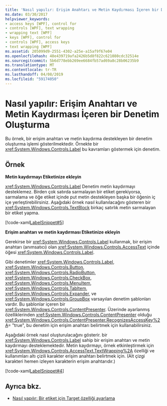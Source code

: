 ```yaml
---
title: 'Nasıl yapılır: Erişim Anahtarı ve Metin Kaydırması İçeren bir Denetim Oluşturma'
ms.date: 03/30/2017
helpviewer_keywords:
- access keys [WPF], control for
- controls [WPF], text wrapping
- wrapping text [WPF]
- keys [WPF], control for
- controls [WPF], access keys
- text wrapping [WPF]
ms.assetid: 205099d9-2551-4302-a25e-a15af9f67e04
ms.openlocfilehash: 48e439719afa2426b5d8f822c621080cdc32514e
ms.sourcegitcommit: 5b6d778ebb269ee6684fb57ad69a8c28b06235b9
ms.translationtype: MT
ms.contentlocale: tr-TR
ms.lasthandoff: 04/08/2019
ms.locfileid: "59174050"
---
```

# <a name="how-to-create-a-control-that-has-an-access-key-and-text-wrapping"></a>Nasıl yapılır: Erişim Anahtarı ve Metin Kaydırması İçeren bir Denetim Oluşturma
Bu örnek, bir erişim anahtarı ve metin kaydırma destekleyen bir denetim oluşturma işlemi gösterilmektedir. Örnekte bir <xref:System.Windows.Controls.Label> bu kavramları göstermek için denetim.  
  
## <a name="example"></a>Örnek  
 **Metin kaydırmayı Etiketinize ekleyin**  
  
 <xref:System.Windows.Controls.Label> Denetim metin kaydırmayı desteklemez. Birden çok satırda sarmalayan bir etiket gerekiyorsa, sarmalama ve öğe etiket içinde put metin destekleyen başka bir öğenin iç içe yerleştirebilirsiniz. Aşağıdaki örnek nasıl kullanılacağını gösteren bir <xref:System.Windows.Controls.TextBlock> birkaç satırlık metin sarmalayan bir etiket yapma.  
  
 [!code-xaml[LabelSnippet#5](~/samples/snippets/csharp/VS_Snippets_Wpf/LabelSnippet/CS/Pane1.xaml#5)]  
  
 **Erişim anahtarı ve metin kaydırması Etiketinize ekleyin**  
  
 Gerekirse bir <xref:System.Windows.Controls.Label> kullanmak, bir erişim anahtarı (anımsatıcı) olan <xref:System.Windows.Controls.AccessText> içinde öğesi <xref:System.Windows.Controls.Label>.  
  
 Gibi denetimler <xref:System.Windows.Controls.Label>, <xref:System.Windows.Controls.Button>, <xref:System.Windows.Controls.RadioButton>, <xref:System.Windows.Controls.CheckBox>, <xref:System.Windows.Controls.MenuItem>, <xref:System.Windows.Controls.TabItem>, <xref:System.Windows.Controls.Expander>, ve <xref:System.Windows.Controls.GroupBox> varsayılan denetim şablonları vardır. Bu şablonlar içeren bir <xref:System.Windows.Controls.ContentPresenter>. Üzerinde ayarlanmış özelliklerinden <xref:System.Windows.Controls.ContentPresenter> olduğu <xref:System.Windows.Controls.ContentPresenter.RecognizesAccessKey%2A>= "true", bu denetim için erişim anahtarı belirtmek için kullanabilirsiniz.  
  
 Aşağıdaki örnek nasıl oluşturulacağını gösterir. bir <xref:System.Windows.Controls.Label> sahip bir erişim anahtarı ve metin kaydırmayı desteklemektedir. Metin kaydırmayı, örnek etkinleştirmek için <xref:System.Windows.Controls.AccessText.TextWrapping%2A> özelliği ve kullanımları altı çizili karakter erişim anahtarı belirtmek için. (Alt çizgi karakteri hemen izleyen karakterin erişim anahtarıdır.)  
  
 [!code-xaml[LabelSnippet#4](~/samples/snippets/csharp/VS_Snippets_Wpf/LabelSnippet/CS/Pane1.xaml#4)]  
  
## <a name="see-also"></a>Ayrıca bkz.

- [Nasıl yapılır: Bir etiket için Target özelliği ayarlama](https://docs.microsoft.com/previous-versions/dotnet/netframework-3.5/ms752101(v=vs.90))
